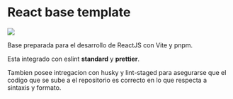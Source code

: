 # React base template

<img src="https://tomsouthall.com/static/images/publish-react-component/react-vite-npm.png"/>

Base preparada para el desarrollo de ReactJS con Vite y pnpm.

Esta integrado con eslint **standard** y **prettier**.

Tambien posee intregacion con husky y lint-staged para asegurarse que el codigo que se sube a el repositorio es correcto en lo que respecta a sintaxis y formato.
